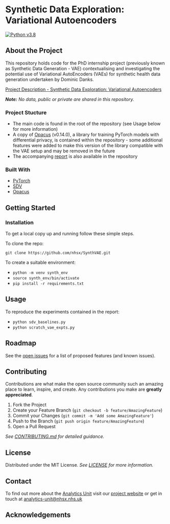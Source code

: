 # Synthetic Data Exploration: Variational Autoencoders
[![Python v3.8](https://img.shields.io/badge/python-v3.8-blue.svg)](https://www.python.org/downloads/release/python-380/)

## About the Project

This repository holds code for the PhD internship project (previously known as Synthetic Data Generation - VAE) contextualising and investigating the potential use of Variational AutoEncoders (VAEs) for synthetic health data generation undertaken by Dominic Danks.

[Project Description - Synthetic Data Exploration: Variational Autoencoders](https://nhsx.github.io/nhsx-internship-projects/synthetic-data-exploration-vae/)

_**Note:** No data, public or private are shared in this repository._

### Project Stucture

- The main code is found in the root of the repository (see Usage below for more information)
- A copy of [Opacus](https://github.com/pytorch/opacus) (v0.14.0), a library for training PyTorch models with differential privacy, is contained within the repository - some additional features were added to make this version of the library compatible with the VAE setup and may be removed in the future
- The accompanying [report](https://github.com/nhsx/SynthVAE/blob/main/report.pdf) is also available in the repository

### Built With

- [PyTorch](https://github.com/pytorch)
- [SDV](https://github.com/sdv-dev/SDV)
- [Opacus](https://github.com/pytorch/opacus)

## Getting Started

### Installation

To get a local copy up and running follow these simple steps.

To clone the repo:

`git clone https://github.com/nhsx/SynthVAE.git`

To create a suitable environment:
- ```python -m venv synth_env```
- `source synth_env/bin/activate`
- `pip install -r requirements.txt`

## Usage

To reproduce the experiments contained in the report:
- `python sdv_baselines.py`
- `python scratch_vae_expts.py`

## Roadmap

See the [open issues](https://github.com/nhsx/SynthVAE/issues) for a list of proposed features (and known issues).

## Contributing

Contributions are what make the open source community such an amazing place to learn, inspire, and create. Any contributions you make are **greatly appreciated**.

1. Fork the Project
2. Create your Feature Branch (`git checkout -b feature/AmazingFeature`)
3. Commit your Changes (`git commit -m 'Add some AmazingFeature'`)
4. Push to the Branch (`git push origin feature/AmazingFeature`)
5. Open a Pull Request

_See [CONTRIBUTING.md](./CONTRIBUTING.md) for detailed guidance._

## License

Distributed under the MIT License. _See [LICENSE](./LICENSE) for more information._

## Contact

To find out more about the [Analytics Unit](https://www.nhsx.nhs.uk/key-tools-and-info/nhsx-analytics-unit/) visit our [project website](https://nhsx.github.io/AnalyticsUnit/projects.html) or get in touch at [analytics-unit@nhsx.nhs.uk](mailto:analytics-unit@nhsx.nhs.uk)

## Acknowledgements


